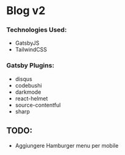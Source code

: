 # Blog v2

### Technologies Used:

- GatsbyJS
- TailwindCSS

### Gatsby Plugins:

- disqus
- codebushi
- darkmode
- react-helmet
- source-contentful
- sharp

## TODO:

- Aggiungere Hamburger menu per mobile
